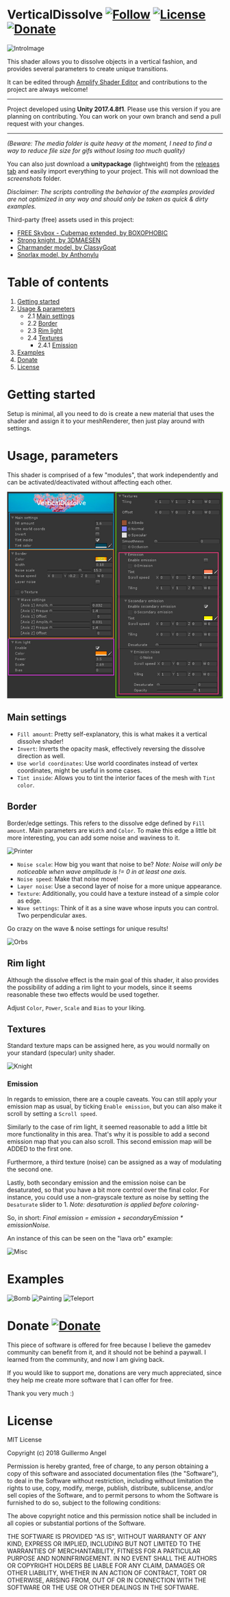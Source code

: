 # VerticalDissolve [![Follow](https://img.shields.io/github/followers/adultlink.svg?style=social&label=Follow)](https://github.com/adultlink) [![License](https://img.shields.io/badge/License-MIT-lightgrey.svg?style=flat)](http://adultlink.mit-license.org) [![Donate](https://img.shields.io/badge/Donate-PayPal-green.svg)](https://www.paypal.me/adultlink/5usd)  

![IntroImage](Media/Monkeys.gif)

This shader allows you to dissolve objects in a vertical fashion, and provides several parameters to create unique transitions.

It can be edited through [Amplify Shader Editor](http://amplify.pt/unity/amplify-shader-editor) and contributions to the project are always welcome!

---

Project developed using **Unity 2017.4.8f1**. Please use this version if you are planning on contributing. You can work on your own branch and send a pull request with your changes.

---

_(Beware: The media folder is quite heavy at the moment, I need to find a way to reduce file size for gifs without losing too much quality)_

You can also just download a **unitypackage** (lightweight) from the [releases tab](https://github.com/AdultLink/VerticalDissolve/releases) and easily import everything to your project. This will not download the _screenshots_ folder.

_Disclaimer: The scripts controlling the behavior of the examples provided are not optimized in any way and should only be taken as quick & dirty examples._

Third-party (free) assets used in this project:
- [FREE Skybox - Cubemap extended, by BOXOPHOBIC](https://assetstore.unity.com/packages/vfx/shaders/free-skybox-cubemap-extended-107400)
- [Strong knight, by 3DMAESEN](https://assetstore.unity.com/packages/vfx/shaders/free-skybox-cubemap-extended-107400)
- [Charmander model, by ClassyGoat](https://www.thingiverse.com/thing:826836)
- [Snorlax model, by Anthonylu](https://www.thingiverse.com/thing:1780291)

# Table of contents
1. [Getting started](#getting-started)
2. [Usage & parameters](#usage-parameters)
   - 2.1 [Main settings](#main-settings)
   - 2.2 [Border](#border)
   - 2.3 [Rim light](#rim-light)
   - 2.4 [Textures](#textures)
      - 2.4.1 [Emission](#emission)
3. [Examples](#examples)
4. [Donate](#donate)
5. [License](#license)

# Getting started
Setup is minimal, all you need to do is create a new material that uses the shader and assign it to your meshRenderer, then just play around with settings.

# Usage, parameters

This shader is comprised of a few "modules", that work independently and can be activated/deactivated without affecting each other.

![Parameters](Media/Parameters.jpg)

## Main settings

- `Fill amount`: Pretty self-explanatory, this is what makes it a vertical dissolve shader!
- `Invert`: Inverts the opacity mask, effectively reversing the dissolve direction as well.
- `Use world coordinates`: Use world coordinates instead of vertex coordinates, might be useful in some cases.
- `Tint inside`: Allows you to tint the interior faces of the mesh with `Tint color`.

## Border

Border/edge settings. This refers to the dissolve edge defined by `Fill amount`. Main parameters are `Width` and `Color`. To make this edge a little bit more interesting, you can add some noise and waviness to it.

![Printer](Media/Printer.gif)

- `Noise scale`: How big you want that noise to be? _Note: Noise will only be noticeable when wave amplitude is != 0 in at least one axis._
- `Noise speed`: Make that noise move!
- `Layer noise`: Use a second layer of noise for a more unique appearance.
- `Texture`: Additionally, you could have a texture instead of a simple color as edge.
- `Wave settings`: Think of it as a sine wave whose inputs you can control. Two perpendicular axes.

Go crazy on the wave & noise settings for unique results!

![Orbs](Media/Orbs.gif)

## Rim light

Although the dissolve effect is the main goal of this shader, it also provides the possibility of adding a rim light to your models, since it seems reasonable these two effects would be used together.

Adjust `Color`, `Power`, `Scale` and `Bias` to your liking.

## Textures

Standard texture maps can be assigned here, as you would normally on your standard (specular) unity shader.

![Knight](Media/Knight.gif)

### Emission

In regards to emission, there are a couple caveats. You can still apply your emission map as usual, by ticking `Enable emission`, but you can also make it scroll by setting a `Scroll speed`.

Similarly to the case of rim light, it seemed reasonable to add a little bit more functionality in this area. That's why it is possible to add a second emission map that you can also scroll. This second emission map will be ADDED to the first one.

Furthermore, a third texture (noise) can be assigned as a way of modulating the second one.

Lastly, both secondary emission and the emission noise can be desaturated, so that you have a bit more control over the final color. For instance, you could use a non-grayscale texture as noise by setting the `Desaturate` slider to 1. _Note: desaturation is applied before coloring_-

So, in short: _Final emission = emission + secondaryEmission * emissionNoise._

An instance of this can be seen on the "lava orb" example:

![Misc](Media/Misc.gif)

# Examples

![Bomb](Media/Bomb.gif)
![Painting](Media/Painting.gif)
![Teleport](Media/Teleport.gif)

# Donate [![Donate](https://img.shields.io/badge/Donate-PayPal-green.svg)](https://www.paypal.me/adultlink/5usd)

This piece of software is offered for free because I believe the gamedev community can benefit from it, and it should not be behind a paywall. I learned from the community, and now I am giving back.

If you would like to support me, donations are very much appreciated, since they help me create more software that I can offer for free.

Thank you very much :)

# License
MIT License

Copyright (c) 2018 Guillermo Angel

Permission is hereby granted, free of charge, to any person obtaining a copy
of this software and associated documentation files (the "Software"), to deal
in the Software without restriction, including without limitation the rights
to use, copy, modify, merge, publish, distribute, sublicense, and/or sell
copies of the Software, and to permit persons to whom the Software is
furnished to do so, subject to the following conditions:

The above copyright notice and this permission notice shall be included in all
copies or substantial portions of the Software.

THE SOFTWARE IS PROVIDED "AS IS", WITHOUT WARRANTY OF ANY KIND, EXPRESS OR
IMPLIED, INCLUDING BUT NOT LIMITED TO THE WARRANTIES OF MERCHANTABILITY,
FITNESS FOR A PARTICULAR PURPOSE AND NONINFRINGEMENT. IN NO EVENT SHALL THE
AUTHORS OR COPYRIGHT HOLDERS BE LIABLE FOR ANY CLAIM, DAMAGES OR OTHER
LIABILITY, WHETHER IN AN ACTION OF CONTRACT, TORT OR OTHERWISE, ARISING FROM,
OUT OF OR IN CONNECTION WITH THE SOFTWARE OR THE USE OR OTHER DEALINGS IN THE
SOFTWARE.


